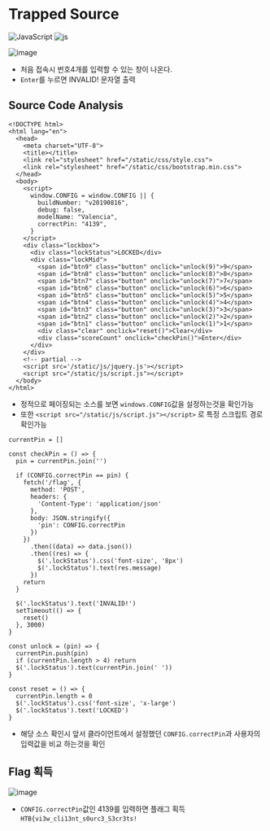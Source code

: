 # Trapped Source
![JavaScript](https://img.shields.io/badge/javascript-%23323330.svg?style=for-the-badge&logo=javascript&logoColor=%23F7DF1E)
![js](https://img.shields.io/badge/Node.js-43853D?style=for-the-badge&logo=node.js&logoColor=white)

![image](https://github.com/user-attachments/assets/4ba03adf-76fc-4593-ba5b-a8d47ec5207d)
- 처음 접속시 번호4개를 입력할 수 있는 창이 나온다.
- ```Enter```를 누르면 INVALID! 문자열 출력

## Source Code Analysis
```
<!DOCTYPE html>
<html lang="en">
  <head>
    <meta charset="UTF-8">
    <title></title>
    <link rel="stylesheet" href="/static/css/style.css">
    <link rel="stylesheet" href="/static/css/bootstrap.min.css">
  </head>
  <body>
    <script>
      window.CONFIG = window.CONFIG || {
        buildNumber: "v20190816",
        debug: false,
        modelName: "Valencia",
        correctPin: "4139",
      }
    </script>
    <div class="lockbox">
      <div class="lockStatus">LOCKED</div>
      <div class="lockMid">
        <span id="btn9" class="button" onclick="unlock(9)">9</span>
        <span id="btn8" class="button" onclick="unlock(8)">8</span>
        <span id="btn7" class="button" onclick="unlock(7)">7</span>
        <span id="btn6" class="button" onclick="unlock(6)">6</span>
        <span id="btn5" class="button" onclick="unlock(5)">5</span>
        <span id="btn4" class="button" onclick="unlock(4)">4</span>
        <span id="btn3" class="button" onclick="unlock(3)">3</span>
        <span id="btn2" class="button" onclick="unlock(2)">2</span>
        <span id="btn1" class="button" onclick="unlock(1)">1</span>
        <div class="clear" onclick="reset()">Clear</div>
        <div class="scoreCount" onclick="checkPin()">Enter</div>
      </div>
    </div>
    <!-- partial -->
    <script src='/static/js/jquery.js'></script>
    <script src="/static/js/script.js"></script>
  </body>
</html>
```
- 정적으로 페이징되는 소스를 보면 ```windows.CONFIG```값을 설정하는것을 확인가능
- 또한 ```<script src="/static/js/script.js"></script>``` 로 특정 스크립트 경로 확인가능

```
currentPin = []

const checkPin = () => {
  pin = currentPin.join('')
  
  if (CONFIG.correctPin == pin) {
    fetch('/flag', {
      method: 'POST',
      headers: {
        'Content-Type': 'application/json'
      },
      body: JSON.stringify({
        'pin': CONFIG.correctPin
      })
    })
      .then((data) => data.json())
      .then((res) => {
        $('.lockStatus').css('font-size', '8px')
        $('.lockStatus').text(res.message)
      })
    return
  }
  
  $('.lockStatus').text('INVALID!')
  setTimeout(() => {
    reset()
  }, 3000)
}

const unlock = (pin) => {
  currentPin.push(pin)
  if (currentPin.length > 4) return
  $('.lockStatus').text(currentPin.join(' '))
}

const reset = () => {
  currentPin.length = 0
  $('.lockStatus').css('font-size', 'x-large')
  $('.lockStatus').text('LOCKED')
}
```
- 해당 소스 확인시 앞서 클라이언트에서 설정했던 ```CONFIG.correctPin```과 사용자의 입력값을 비교 하는것을 확인

## Flag 획득
![image](https://github.com/user-attachments/assets/553131e1-a4e8-4bf7-aa68-4c098eef68f0)
- ```CONFIG.correctPin```값인 4139를 입력하면 플래그 획득
```HTB{vi3w_cli13nt_s0urc3_S3cr3ts!```
